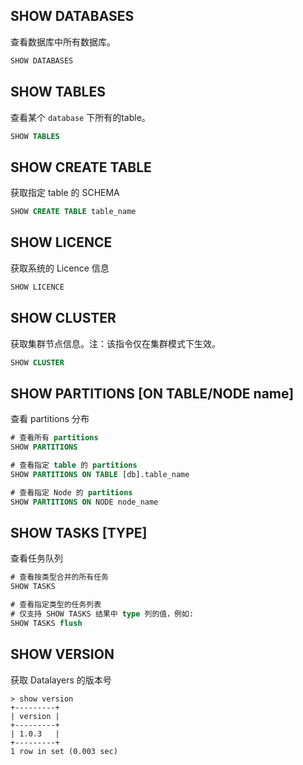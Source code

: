 
## SHOW DATABASES
查看数据库中所有数据库。
```SQL
SHOW DATABASES
```

## SHOW TABLES
查看某个 `database` 下所有的table。
```SQL
SHOW TABLES
```

## SHOW CREATE TABLE
获取指定 table 的 SCHEMA
```SQL
SHOW CREATE TABLE table_name
```

## SHOW LICENCE
获取系统的 Licence 信息
```SQL
SHOW LICENCE
```

## SHOW CLUSTER
获取集群节点信息。注：该指令仅在集群模式下生效。
```SQL
SHOW CLUSTER
```

## SHOW PARTITIONS [ON TABLE/NODE name]
查看 partitions 分布
```SQL
# 查看所有 partitions 
SHOW PARTITIONS

# 查看指定 table 的 partitions
SHOW PARTITIONS ON TABLE [db].table_name

# 查看指定 Node 的 partitions
SHOW PARTITIONS ON NODE node_name
```

## SHOW TASKS [TYPE]
查看任务队列
```SQL
# 查看按类型合并的所有任务
SHOW TASKS

# 查看指定类型的任务列表
# 仅支持 SHOW TASKS 结果中 type 列的值，例如:
SHOW TASKS flush
```

## SHOW VERSION
获取 Datalayers 的版本号
```shell
> show version
+---------+
| version |
+---------+
| 1.0.3   |
+---------+
1 row in set (0.003 sec)
```
